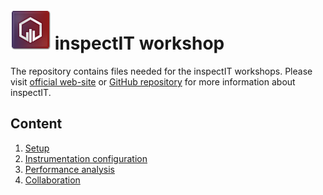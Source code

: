 # ![inspectIT](images/64x64.png?raw=true) inspectIT workshop
The repository contains files needed for the inspectIT workshops. Please visit [official web-site](http://www.inspectit.rocks/) or [GitHub repository](https://github.com/inspectIT/inspectIT) for more information about inspectIT.

## Content
1. [Setup](SETUP.md)
2. [Instrumentation configuration](INSTRUMENTATION.md)
3. [Performance analysis](ANALYSIS.md)
4. [Collaboration](COLLABORATION.md)
